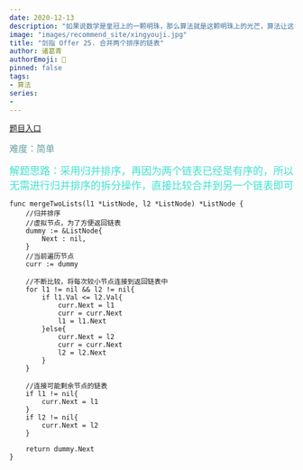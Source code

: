 ```yaml
---
date: 2020-12-13
description: "如果说数学是皇冠上的一颗明珠，那么算法就是这颗明珠上的光芒，算法让这颗明珠更加熠熠生辉，为科技进步和社会发展照亮了前进的路"
image: "images/recommend_site/xingyouji.jpg"
title: "剑指 Offer 25. 合并两个排序的链表"
author: 诸葛青
authorEmoji: 🎅
pinned: false
tags:
- 算法
series:
-  
---
```

[题目入口](https://leetcode-cn.com/problems/he-bing-liang-ge-pai-xu-de-lian-biao-lcof/)

<font color=CadetBlue size=3 >难度：简单</font>

<font color=Turquoise size=4>解题思路：采用归并排序，再因为两个链表已经是有序的，所以无需进行归并排序的拆分操作，直接比较合并到另一个链表即可</font>

```golang
func mergeTwoLists(l1 *ListNode, l2 *ListNode) *ListNode {
    //归并排序
    //虚拟节点，为了方便返回链表
    dummy := &ListNode{
        Next : nil,
    }
    //当前遍历节点
    curr := dummy

    //不断比较，将每次较小节点连接到返回链表中
    for l1 != nil && l2 != nil{
        if l1.Val <= l2.Val{
            curr.Next = l1
            curr = curr.Next
            l1 = l1.Next
        }else{
            curr.Next = l2
            curr = curr.Next
            l2 = l2.Next
        }
    }

    //连接可能剩余节点的链表
    if l1 != nil{
        curr.Next = l1
    }
    if l2 != nil{
        curr.Next = l2
    }

    return dummy.Next
}   

```